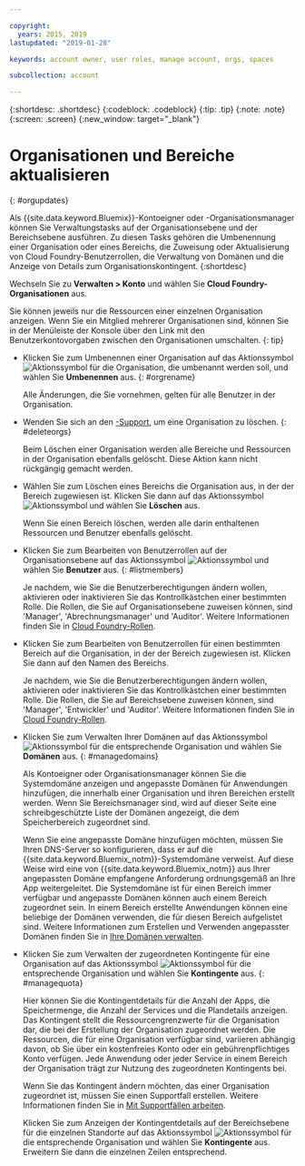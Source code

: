 ```yaml
---

copyright:
  years: 2015, 2019
lastupdated: "2019-01-28"

keywords: account owner, user roles, manage account, orgs, spaces

subcollection: account

---
```


{:shortdesc: .shortdesc}
{:codeblock: .codeblock}
{:tip: .tip}
{:note: .note}
{:screen: .screen}
{:new_window: target="_blank"}


# Organisationen und Bereiche aktualisieren
{: #orgupdates}

Als {{site.data.keyword.Bluemix}}-Kontoeigner oder -Organisationsmanager können Sie Verwaltungstasks auf der Organisationsebene und der Bereichsebene ausführen. Zu diesen Tasks gehören die Umbenennung einer Organisation oder eines Bereichs, die Zuweisung oder Aktualisierung von Cloud Foundry-Benutzerrollen, die Verwaltung von Domänen und die Anzeige von Details zum Organisationskontingent.
{:shortdesc}

Wechseln Sie zu **Verwalten > Konto** und wählen Sie **Cloud Foundry-Organisationen** aus.

Sie können jeweils nur die Ressourcen einer einzelnen Organisation anzeigen. Wenn Sie ein Mitglied mehrerer Organisationen sind, können Sie in der Menüleiste der Konsole über den Link mit den Benutzerkontovorgaben zwischen den Organisationen umschalten.
{: tip}

  * Klicken Sie zum Umbenennen einer Organisation auf das Aktionssymbol ![Aktionssymbol](../icons/action-menu-icon.svg) für die Organisation, die umbenannt werden soll, und wählen Sie **Umbenennen** aus.
    {: #orgrename}

    Alle Änderungen, die Sie vornehmen, gelten für alle Benutzer in der Organisation.

  * Wenden Sie sich an den [-Support](/docs/get-support?topic=get-support-getting-customer-support), um eine Organisation zu löschen.
    {: #deleteorgs}

    Beim Löschen einer Organisation werden alle Bereiche und Ressourcen in der Organisation ebenfalls gelöscht. Diese Aktion kann nicht rückgängig gemacht werden.

  * Wählen Sie zum Löschen eines Bereichs die Organisation aus, in der der Bereich zugewiesen ist. Klicken Sie dann auf das Aktionssymbol ![Aktionssymbol](../icons/action-menu-icon.svg) und wählen Sie **Löschen** aus.

    Wenn Sie einen Bereich löschen, werden alle darin enthaltenen Ressourcen und Benutzer ebenfalls gelöscht.

  * Klicken Sie zum Bearbeiten von Benutzerrollen auf der Organisationsebene auf das Aktionssymbol ![Aktionssymbol](../icons/action-menu-icon.svg) und wählen Sie **Benutzer** aus.
    {: #listmembers}

    Je nachdem, wie Sie die Benutzerberechtigungen ändern wollen, aktivieren oder inaktivieren Sie das Kontrollkästchen einer bestimmten Rolle. Die Rollen, die Sie auf Organisationsebene zuweisen können, sind 'Manager', 'Abrechnungsmanager' und 'Auditor'. Weitere Informationen finden Sie in [Cloud Foundry-Rollen](/docs/iam?topic=iam-cfaccess#cfroles).

  * Klicken Sie zum Bearbeiten von Benutzerrollen für einen bestimmten Bereich auf die Organisation, in der der Bereich zugewiesen ist. Klicken Sie dann auf den Namen des Bereichs.

    Je nachdem, wie Sie die Benutzerberechtigungen ändern wollen, aktivieren oder inaktivieren Sie das Kontrollkästchen einer bestimmten Rolle. Die Rollen, die Sie auf Bereichsebene zuweisen können, sind 'Manager', 'Entwickler' und 'Auditor'. Weitere Informationen finden Sie in [Cloud Foundry-Rollen](/docs/iam?topic=iam-cfaccess#cfroles).

  * Klicken Sie zum Verwalten Ihrer Domänen auf das Aktionssymbol ![Aktionssymbol](../icons/action-menu-icon.svg) für die entsprechende Organisation und wählen Sie **Domänen** aus.
    {: #managedomains}

    Als Kontoeigner oder Organisationsmanager können Sie die Systemdomäne anzeigen und angepasste Domänen für Anwendungen hinzufügen, die innerhalb einer Organisation und ihren Bereichen erstellt werden. Wenn Sie Bereichsmanager sind, wird auf dieser Seite eine schreibgeschützte Liste der Domänen angezeigt, die dem Speicherbereich zugeordnet sind.

    Wenn Sie eine angepasste Domäne hinzufügen möchten, müssen Sie Ihren DNS-Server so konfigurieren, dass er auf die {{site.data.keyword.Bluemix_notm}}-Systemdomäne verweist. Auf diese Weise wird eine von {{site.data.keyword.Bluemix_notm}} aus Ihrer angepassten Domäne empfangene Anforderung ordnungsgemäß an Ihre App weitergeleitet. Die Systemdomäne ist für einen Bereich immer verfügbar und angepasste Domänen können auch einem Bereich zugeordnet sein. In einem Bereich erstellte Anwendungen können eine beliebige der Domänen verwenden, die für diesen Bereich aufgelistet sind. Weitere Informationen zum Erstellen und Verwenden angepasster Domänen finden Sie in [Ihre Domänen verwalten](/docs/apps?topic=creating-apps-update-domain).

  * Klicken Sie zum Verwalten der zugeordneten Kontingente für eine Organisation auf das Aktionssymbol ![Aktionssymbol](../icons/action-menu-icon.svg) für die entsprechende Organisation und wählen Sie **Kontingente** aus.
    {: #managequota}

    Hier können Sie die Kontingentdetails für die Anzahl der Apps, die Speichermenge, die Anzahl der Services und die Plandetails anzeigen. Das Kontingent stellt die Ressourcengrenzwerte für die Organisation dar, die bei der Erstellung der Organisation zugeordnet werden. Die Ressourcen, die für eine Organisation verfügbar sind, variieren abhängig davon, ob Sie über ein kostenfreies Konto oder ein gebührenpflichtiges Konto verfügen. Jede Anwendung oder jeder Service in einem Bereich der Organisation trägt zur Nutzung des zugeordneten Kontingents bei.

    Wenn Sie das Kontingent ändern möchten, das einer Organisation zugeordnet ist, müssen Sie einen Supportfall erstellen. Weitere Informationen finden Sie in [Mit Supportfällen arbeiten](/docs/get-support?topic=get-support-open-case).

    Klicken Sie zum Anzeigen der Kontingentdetails auf der Bereichsebene für die einzelnen Standorte auf das Aktionssymbol ![Aktionssymbol](../icons/action-menu-icon.svg) für die entsprechende Organisation und wählen Sie **Kontingente** aus. Erweitern Sie dann die einzelnen Zeilen entsprechend.
